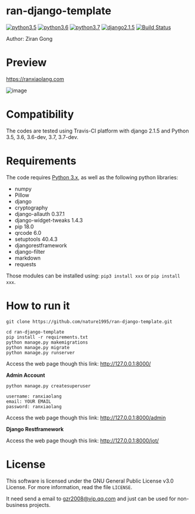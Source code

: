 
# ran-django-template
[![python3.5](https://img.shields.io/badge/python-3.5-red.svg)]()
[![python3.6](https://img.shields.io/badge/python-3.6-brightgreen.svg)]()
[![python3.7](https://img.shields.io/badge/python-3.6-blue.svg)]()
[![django2.1.5](https://img.shields.io/badge/django-2.1.5-orange.svg)]()
[![Build Status](https://travis-ci.com/nature1995/ran-django-template.svg?token=ihxd9jwdJ367UvYy3j9G&branch=master)](https://travis-ci.com/nature1995/ran-django-template)

Author: Ziran Gong

# Preview

https://ranxiaolang.com

![image](https://github.com/nature1995/ran-django-template/raw/master/images/preview2.2.png)

# Compatibility
The codes are tested using Travis-CI platform with django 2.1.5 and Python 3.5, 3.6, 3.6-dev, 3.7, 3.7-dev.

# Requirements
The code requires [Python 3.x](https://www.python.org/download/releases/3.6/), as well as the following python libraries: 

* numpy
* Pillow
* django
* cryptography
* django-allauth  0.37.1
* django-widget-tweaks  1.4.3
* pip  18.0
* qrcode  6.0
* setuptools  40.4.3
* djangorestframework
* django-filter
* markdown
* requests

Those modules can be installed using: `pip3 install xxx` or `pip install xxx`.

# How to run it
```
git clone https://github.com/nature1995/ran-django-template.git
```
```
cd ran-django-template
pip install -r requirements.txt
python manage.py makemigrations
python manage.py migrate
python manage.py runserver
```
Access the web page though this link: http://127.0.0.1:8000/

**Admin Account**

``` 
python manage.py createsuperuser

username: ranxiaolang
email: YOUR EMAIL  
password: ranxiaolang  
```
Access the web page though this link: http://127.0.0.1:8000/admin

**Django Restframework**

Access the web page though this link: http://127.0.0.1:8000/iot/

# License

This software is licensed under the GNU General Public License v3.0 License. For more information, read the file `LICENSE`.

It need send a email to gzr2008@vip.qq.com and just can be used for non-business projects.


